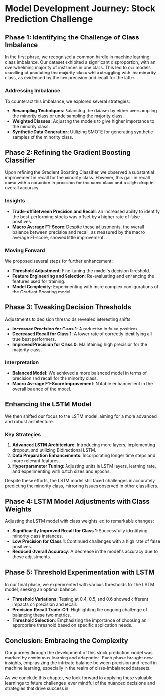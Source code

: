 # Model Development Journey: Stock Prediction Challenge

## Phase 1: Identifying the Challenge of Class Imbalance

In the first phase, we recognized a common hurdle in machine learning: class imbalance. Our dataset exhibited a significant disproportion, with an overwhelming majority of instances in one class. This led to our models excelling at predicting the majority class while struggling with the minority class, as evidenced by the low precision and recall for the latter.

### Addressing Imbalance
To counteract this imbalance, we explored several strategies:
- **Resampling Techniques**: Balancing the dataset by either oversampling the minority class or undersampling the majority class.
- **Weighted Classes**: Adjusting the models to give higher importance to the minority class.
- **Synthetic Data Generation**: Utilizing SMOTE for generating synthetic samples of the minority class.

## Phase 2: Refining the Gradient Boosting Classifier

Upon refining the Gradient Boosting Classifier, we observed a substantial improvement in recall for the minority class. However, this gain in recall came with a reduction in precision for the same class and a slight drop in overall accuracy.

### Insights
- **Trade-off Between Precision and Recall**: An increased ability to identify the best-performing stocks was offset by a higher rate of false positives.
- **Macro Average F1-Score**: Despite these adjustments, the overall balance between precision and recall, as measured by the macro average F1-score, showed little improvement.

### Moving Forward
We proposed several steps for further enhancement:
- **Threshold Adjustment**: Fine-tuning the model's decision threshold.
- **Feature Engineering and Selection**: Re-evaluating and enhancing the features used for training.
- **Model Complexity**: Experimenting with more complex configurations of the Gradient Boosting model.

## Phase 3: Tweaking Decision Thresholds

Adjustments to decision thresholds revealed interesting shifts:
- **Increased Precision for Class 1**: A reduction in false positives.
- **Decreased Recall for Class 1**: A lower rate of correctly identifying all true best performers.
- **Improved Precision for Class 0**: Maintaining high precision for the majority class.

### Interpretation
- **Balanced Model**: We achieved a more balanced model in terms of precision and recall for the minority class.
- **Macro Average F1-Score Improvement**: Notable enhancement in the overall balance of the model.

## Enhancing the LSTM Model

We then shifted our focus to the LSTM model, aiming for a more advanced and robust architecture.

### Key Strategies
1. **Advanced LSTM Architecture**: Introducing more layers, implementing dropout, and utilizing Bidirectional LSTM.
2. **Data Preparation Enhancements**: Incorporating longer time steps and more relevant features.
3. **Hyperparameter Tuning**: Adjusting units in LSTM layers, learning rate, and experimenting with batch sizes and epochs.

Despite these efforts, the LSTM model still faced challenges in accurately predicting the minority class, mirroring issues observed in other classifiers.

## Phase 4: LSTM Model Adjustments with Class Weights

Adjusting the LSTM model with class weights led to remarkable changes:
- **Significantly Improved Recall for Class 1**: Successfully identifying minority class instances.
- **Low Precision for Class 1**: Continued challenges with a high rate of false positives.
- **Reduced Overall Accuracy**: A decrease in the model's accuracy due to these adjustments.

## Phase 5: Threshold Experimentation with LSTM

In our final phase, we experimented with various thresholds for the LSTM model, seeking an optimal balance:

- **Threshold Variations**: Testing at 0.4, 0.5, and 0.6 showed different impacts on precision and recall.
- **Precision-Recall Trade-Off**: Highlighting the ongoing challenge of balancing these two metrics.
- **Threshold Selection**: Emphasizing the importance of choosing an appropriate threshold based on specific application needs.

## Conclusion: Embracing the Complexity

Our journey through the development of this stock prediction model was marked by continuous learning and adaptation. Each phase brought new insights, emphasizing the intricate balance between precision and recall in machine learning, especially in the realm of class-imbalanced datasets.

As we conclude this chapter, we look forward to applying these valuable learnings to future challenges, ever mindful of the nuanced decisions and strategies that drive success in
